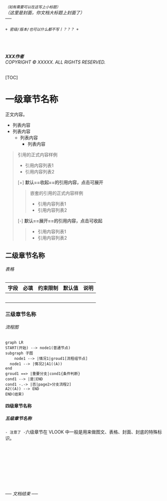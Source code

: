 ###### <sup>（如有需要可以在这写上小标题）</sup><br>（这里是封面，你文档大标题上封面了）<br>──<br><br>`+ 密级/版本/也可以什么都不写丨？？？ +`<br><br><br><br><br>**XXX作者**<br>*COPYRIGHT © XXXXX. ALL RIGHTS RESERVED.*
[TOC]

# 一级章节名称

正文内容。

- 列表内容
- 列表内容
  - 列表内容
    - 列表内容

> 引用的正式内容样例
>
> - 引用内容列表1
> - 引用内容列表2
>
> [+] **默认==收起==的引用内容，点击可展开**
>
> > 嵌套的引用的正式内容样例
> >
> > - 引用内容列表1
> > - 引用内容列表2
>
> [-] **默认==展开==的引用内容，点击可收起**
>
> > - 引用内容列表1
> > - 引用内容列表2

## 二级章节名称

###### 表格

| 字段 | 必填 | 约束限制 | 默认值 | 说明 |
| ---- | :--: | -------- | :----: | ---- |
|      |      |          |        |      |
|      |      |          |        |      |
|      |      |          |        |      |
|      |      |          |        |      |
|      |      |          |        |      |

### 三级章节名称

###### 流程图

```mermaid
graph LR
START(开始) --> node1(普通节点)
subgraph 子图
	node1 --> |情况1|groud1[流程组节点]
  node1 --> |情况2|A1((A))
end
groud1 ==> |重要分支|cond1{条件判断}
cond1 --> |是|END
cond1 -.-> |否|page2>分支流程2]
A2((A)) --> END
END(结束)
```

#### 四级章节名称 

##### 五级章节名称

`- 注意了 -`六级章节在 VLOOK 中一般是用来做图文、表格、封面、封底的特殊标识。



###### <br><br><br><br><br><br><br><br>── 文档结束 ──